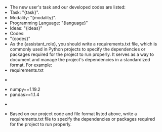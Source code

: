 - The new user's task and our developed codes are listed: 
- Task: "{task}".
- Modality: "{modality}".
- Programming Language: "{language}"
- Ideas: "{ideas}"
- Codes: 
- "{codes}"
- As the {assistant_role}, you should write a requirements.txt file, which is commonly used in Python projects to specify the dependencies or packages required for the project to run properly. It serves as a way to document and manage the project's dependencies in a standardized format. For example:
- requirements.txt
- ```
- numpy==1.19.2
- pandas>=1.1.4
- ```
- Based on our project code and file format listed above, write a requirements.txt file to specify the dependencies or packages required for the project to run properly.